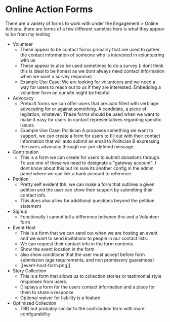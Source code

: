 # Online Action Forms

There are a variety of forms to work with under the Engagement > Online Actions. there are forms of a few different varieties here is what they appear to be from my testing

- Volunteer
	- These appear to be contact forms primarily that are used to gather the contact information of someone who is interested in volunteering with us
	- These appear to also be used sometimes to do a survey (i dont think this is ideal to be honest as we dont always need contact information when we want a survey response)
	- Example Use Case: We are looking for volunteers and we need a way for users to reach out to us if they are interested. Embedding a volunteer form on our site might be helpful.
- Advocacy
	- Prebuilt forms we can offer users that are auto filled with verbiage advocating for or against something. A candidate, a piece of legilation, whatever. These forms should be used when we want to make it easy for users to contact representatives regarding specific issues. 
	- Example Use Case: Politician A proposes something we want to support, we can create a form for users to fill out with their contact information that will auto submit an email to Politician B expressing the users advocacy through our pre-defined message.
- Contribution
	- This is a form we can create for users to submit donations through. To use one of these we need to designate a "gateway account". I dont know about this but im sure its another config in the admin panel where we can link a bank account to reference.
- Petition
	- Pretty self evident tbh, we can make a form that outlines a given petition and the user can show their support by submitting their contact info. 
	- This does also allow for additional questions beyond the petition statement
- Signup
	- Functionally i cannot tell a difference between this and a Volunteer form
- Event Host
	- This is a form that we can send out when we are hosting an event and we want to send invitations to people in our contact lists.
	- We can request their contact info in the form contents
	- Show the event location in the form
	- also show conditions that the user must accept before form submission (age requirements, and non promissory guarantees)
	- [[event-host-form.png]]
- Story Collection
	- This is a form that allows us to collection stories or testimonial style responses from users.
	- Displays a form for the users contact information and a place for them to share a response
	- Optional waiver for liability is a feature
- Optimized Collection
	- TBD but probably similar to the contribution form with more configurability